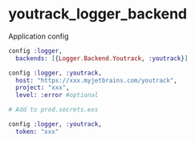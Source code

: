 # youtrack_logger_backend

Application config
```elixir
config :logger,
  backends: [{Logger.Backend.Youtrack, :youtrack}]

config :logger, :youtrack,
  host: "https://xxx.myjetbrains.com/youtrack",
  project: "xxx",
  level: :error #optional

# Add to prod.secrets.exs

config :logger, :youtrack,
  token: "xxx"
```
